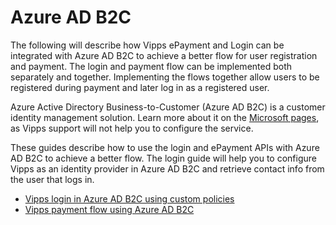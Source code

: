 <!-- START_METADATA
---
title: Vipps in Azure AD B2C
sidebar_label: Azure AD B2C
sidebar_position: 200
pagination_next: null
pagination_prev: null
---
END_METADATA -->

# Azure AD B2C

The following will describe how Vipps ePayment and Login can be integrated with Azure AD B2C to achieve a better flow for user registration and payment. The login and payment flow can be implemented both separately and together. Implementing the flows together allow users to be registered during payment and later log in as a registered user.

Azure Active Directory Business-to-Customer (Azure AD B2C) is a customer identity
management solution. Learn more about it on the
[Microsoft pages](https://learn.microsoft.com/en-us/azure/active-directory-b2c/overview), as Vipps support will not help you to configure the service.

These guides describe how to use the login and ePayment APIs with Azure AD B2C to achieve a better flow. The login guide will help you to configure Vipps as an identity provider in Azure AD B2C and retrieve contact info from the user that logs in. 

* [Vipps login in Azure AD B2C using custom policies](CustomPolicyLogin.md)
* [Vipps payment flow using Azure AD B2C](PaymentFlowB2C.md)
